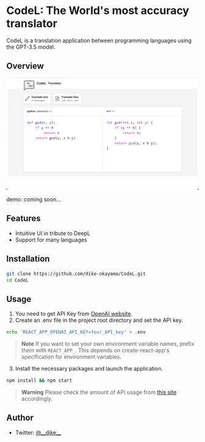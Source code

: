 # CodeL: The World's most accuracy translator

CodeL is a translation application between programming languages using the GPT-3.5 model.

## Overview

![overview](image.png)

demo: coming soon...

## Features

- Intuitive UI in tribute to DeepL
- Support for many languages

## Installation

```bash
git clone https://github.com/dike-okayama/CodeL.git
cd CodeL
```

## Usage

1. You need to get API Key from [OpenAI website](https://platform.openai.com/account/api-keys).
2. Create an .env file in the project root directory and set the API key.

```bash
echo 'REACT_APP_OPENAI_API_KEY=Your_API_key' > .env
```

> **Note**
> If you want to set your own environment variable names, prefix them with `REACT_APP_`. This depends on create-react-app's specification for environment variables.

3. Install the necessary packages and launch the application.

```bash
npm install && npm start
```

> **Warning**
> Please check the amount of API usage from [this site](https://platform.openai.com/account/usage) accordingly.

## Author

- Twitter: [@\_\_dike\_\_](https://twitter.com/__dike__)
